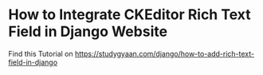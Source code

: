 # How to Integrate CKEditor Rich Text Field in Django Website

Find this Tutorial on https://studygyaan.com/django/how-to-add-rich-text-field-in-django
